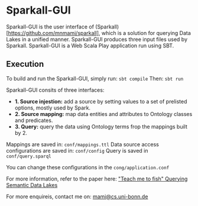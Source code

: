# Sparkall-GUI
Sparkall-GUI is the user interface of (Sparkall)[https://github.com/mnmami/sparkall], which is a solution for querying Data Lakes in a unified manner. Sparkall-GUI produces three input files used by Sparkall. Sparkall-GUI is a Web Scala Play application run using SBT.

## Execution
To build and run the Sparkall-GUI, simply run:
`sbt compile`
Then:
`sbt run`

Sparkall-GUI consits of three interfaces:
- **1. Source injestion:** add a source by setting values to a set of prelisted options, mostly used by Spark.
- **2. Source mapping:** map data entities and attributes to Ontology classes and predicates.
- **3. Query:** query the data using Ontology terms frop the mappings built by 2.

Mappings are saved in: `conf/mappings.ttl`
Data source access configurations are saved in: `conf/config`
Query is saved in `conf/query.sparql`

You can change these configurations in the `cong/application.conf`

For more information, refer to the paper here: ["Teach me to fish" Querying Semantic Data Lakes](https://www.researchgate.net/publication/322526357_%27Teach_me_to_fish%27_Querying_Semantic_Data_Lakes)

For more enquireis, contact me on: mami@cs.uni-bonn.de
